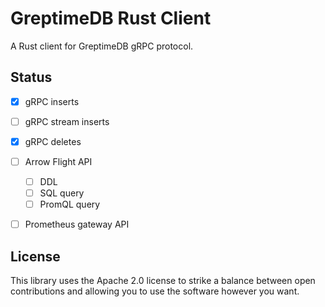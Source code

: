 # GreptimeDB Rust Client

A Rust client for GreptimeDB gRPC protocol.

## Status

- [x] gRPC inserts
- [ ] gRPC stream inserts
- [x] gRPC deletes
- [ ] Arrow Flight API
  - [ ] DDL
  - [ ] SQL query
  - [ ] PromQL query
- [ ] Prometheus gateway API


## License

This library uses the Apache 2.0 license to strike a balance between open
contributions and allowing you to use the software however you want.
